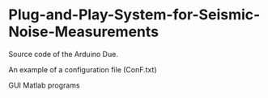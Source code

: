 # Plug-and-Play-System-for-Seismic-Noise-Measurements
Source code of the Arduino Due.

An example of a configuration file (ConF.txt)

GUI Matlab programs
